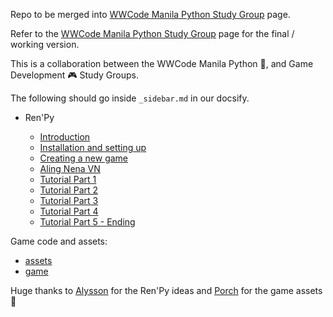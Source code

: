 Repo to be merged into [WWCode Manila Python Study Group](https://wwcodemanila.github.io/WWCodeManila-Python/#/) page. 

Refer to the [WWCode Manila Python Study Group](https://wwcodemanila.github.io/WWCodeManila-Python/#/) page for the final / working version.

This is a collaboration between the WWCode Manila Python :snake:, and Game Development :video_game: Study Groups. 

The following should go inside `_sidebar.md`  in our docsify.

- Ren'Py

  - [Introduction](introduction.md)
  - [Installation and setting up](installation.md)
  - [Creating a new game](create-new-game.md)
  - [Aling Nena VN](aling-nena-vn.md)
  - [Tutorial Part 1](scene1.md)
  - [Tutorial Part 2](scene2.md)
  - [Tutorial Part 3](scene3.md)
  - [Tutorial Part 4](scene4.md)
  - [Tutorial Part 5 - Ending](scene567.md)

Game code and assets:
 - [assets](assets)
 - [game](game)

Huge thanks to [Alysson](https://github.com/alyssonalvaran) for the Ren'Py ideas and [Porch](https://github.com/porcheeworchee) for the game assets :tada: